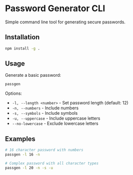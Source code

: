 # Password Generator CLI

Simple command line tool for generating secure passwords.

## Installation

```bash
npm install -g .
```

## Usage

Generate a basic password:
```bash
passgen
```

Options:
- `-l, --length <number>` - Set password length (default: 12)
- `-n, --numbers` - Include numbers
- `-s, --symbols` - Include symbols  
- `-u, --uppercase` - Include uppercase letters
- `--no-lowercase` - Exclude lowercase letters

## Examples

```bash
# 16 character password with numbers
passgen -l 16 -n

# Complex password with all character types
passgen -l 20 -n -s -u
```